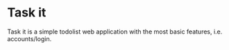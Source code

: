 # Task it

Task it is a simple todolist web application with the most basic features, i.e. accounts/login.

